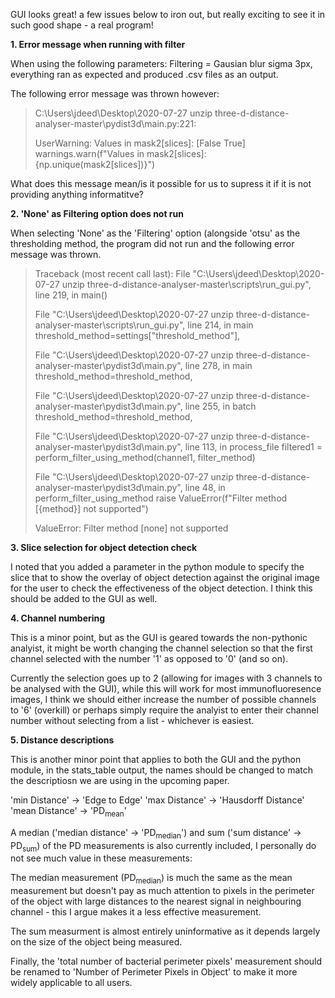 GUI looks great! a few issues below to iron out, but really exciting to see 
it in such good shape - a real program!

**1. Error message when running with filter**

When using the following parameters: Filtering = Gausian blur sigma 3px, everything
ran as expected and produced .csv files as an output. 

The following error message was thrown however: 

> C:\Users\jdeed\Desktop\2020-07-27 unzip three-d-distance-analyser-master\pydist3d\main.py:221: 
> 
> UserWarning: Values in mask2[slices]: [False  True] warnings.warn(f"Values in mask2[slices]: {np.unique(mask2[slices])}")

What does this message mean/is it possible for us to supress it if it is not 
providing anything informatitve?

**2.  'None' as Filtering option does not run**

When selecting 'None' as the 'Filtering' option (alongside 'otsu' as the thresholding
method, the program did not run and the following error message was thrown. 

> Traceback (most recent call last):
>   File "C:\Users\jdeed\Desktop\2020-07-27 unzip three-d-distance-analyser-master\scripts\run_gui.py", line 219, in <module>
>     main()
>     
>   File "C:\Users\jdeed\Desktop\2020-07-27 unzip three-d-distance-analyser-master\scripts\run_gui.py", line 214, in main
>     threshold_method=settings["threshold_method"],
>     
>   File "C:\Users\jdeed\Desktop\2020-07-27 unzip three-d-distance-analyser-master\pydist3d\main.py", line 278, in main
>     threshold_method=threshold_method,
>     
>   File "C:\Users\jdeed\Desktop\2020-07-27 unzip three-d-distance-analyser-master\pydist3d\main.py", line 255, in batch
>     threshold_method=threshold_method,
>     
>   File "C:\Users\jdeed\Desktop\2020-07-27 unzip three-d-distance-analyser-master\pydist3d\main.py", line 113, in process_file
>     filtered1 = perform_filter_using_method(channel1, filter_method)
>     
>   File "C:\Users\jdeed\Desktop\2020-07-27 unzip three-d-distance-analyser-master\pydist3d\main.py", line 48, in perform_filter_using_method
>     raise ValueError(f"Filter method [{method}] not supported")
>     
> ValueError: Filter method [none] not supported

**3. Slice selection for object detection check** 

I noted that you added a parameter in the python module to specify the slice that
to show the overlay of object detection against the original image for the user
to check the effectiveness of the object detection. I think this should be added
to the GUI as well. 

**4. Channel numbering**

This is a minor point, but as the GUI is geared towards the non-pythonic analyist,
it might be worth changing the channel selection so that the first channel selected
with the number '1' as opposed to '0' (and so on). 

Currently the selection goes up to 2 (allowing for images with 3 channels to be
analysed with the GUI), while this will work for most immunofluoresence images,
I think we should either increase the number of possible channels to '6' (overkill)
or perhaps simply require the analyist to enter their channel number without 
selecting from a list - whichever is easiest. 

**5. Distance descriptions**

This is another minor point that applies to both the GUI and the python module,
in the stats_table output, the names should be changed to match the descriptiosn
we are using in the upcoming paper. 

'min Distance' -> 'Edge to Edge'
'max Distance' -> 'Hausdorff Distance'
'mean Distance' -> 'PD<sub>mean</sub>'

A median ('median distance' -> 'PD<sub>median</sub>') and sum ('sum distance' -> PD<sub>sum</sub>)
of the PD measurements is 
also currently included, I personally do not see much value in these measurements:

The median measurement (PD<sub>median</sub>) is much the same as the mean measurement 
but doesn't pay as much attention to pixels in the perimeter of the object
with large distances to the nearest signal in neighbouring channel - this I argue
makes it a less effective measurement. 

The sum measurment is almost entirely uninformative as it depends largely on the
size of the object being measured. 

Finally, the 'total number of bacterial perimeter pixels' measurement should
be renamed to 'Number of Perimeter Pixels in Object' to make it more widely applicable
to all users. 


